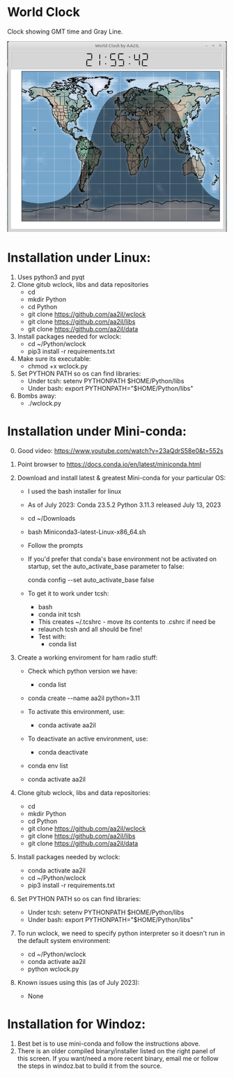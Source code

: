# World Clock

Clock showing GMT time and Gray Line.

![World Clock Screen Shot]( Docs/wclock.png)

# Installation under Linux:

1) Uses python3 and pyqt
2) Clone gitub wclock, libs and data repositories
    - cd
    - mkdir Python
    - cd Python
    - git clone https://github.com/aa2il/wclock
    - git clone https://github.com/aa2il/libs
    - git clone https://github.com/aa2il/data
3) Install packages needed for wclock:
   - cd ~/Python/wclock
   - pip3 install -r requirements.txt
4) Make sure its executable:
   - chmod +x wclock.py 
5) Set PYTHON PATH so os can find libraries:
   - Under tcsh:      setenv PYTHONPATH $HOME/Python/libs
   - Under bash:      export PYTHONPATH="$HOME/Python/libs"
6) Bombs away:
   - ./wclock.py

# Installation under Mini-conda:

0) Good video:  https://www.youtube.com/watch?v=23aQdrS58e0&t=552s

1) Point browser to https://docs.conda.io/en/latest/miniconda.html
2) Download and install latest & greatest Mini-conda for your particular OS:
   - I used the bash installer for linux
   - As of July 2023: Conda 23.5.2 Python 3.11.3 released July 13, 2023
   - cd ~/Downloads
   - bash Miniconda3-latest-Linux-x86_64.sh
   - Follow the prompts

   - If you'd prefer that conda's base environment not be activated on startup, 
      set the auto_activate_base parameter to false: 

      conda config --set auto_activate_base false

   - To get it to work under tcsh:
       - bash
       - conda init tcsh
       - This creates ~/.tcshrc - move its contents to .cshrc if need be
       - relaunch tcsh and all should be fine!
       - Test with:
           - conda list

3) Create a working enviroment for ham radio stuff:
   - Check which python version we have:
       - conda list   
   - conda create --name aa2il python=3.11

   - To activate this environment, use:
       - conda activate aa2il
   - To deactivate an active environment, use:
       - conda deactivate

   - conda env list
   - conda activate aa2il

4) Clone gitub wclock, libs and data repositories:
    - cd
    - mkdir Python
    - cd Python
    - git clone https://github.com/aa2il/wclock
    - git clone https://github.com/aa2il/libs
    - git clone https://github.com/aa2il/data

5) Install packages needed by wclock:
   - conda activate aa2il
   - cd ~/Python/wclock
   - pip3 install -r requirements.txt

6) Set PYTHON PATH so os can find libraries:
   - Under tcsh:      setenv PYTHONPATH $HOME/Python/libs
   - Under bash:      export PYTHONPATH="$HOME/Python/libs"

7) To run wclock, we need to specify python interpreter so it doesn't run in
   the default system environment:
   - cd ~/Python/wclock
   - conda activate aa2il
   - python wclock.py

8) Known issues using this (as of July 2023):
   - None

# Installation for Windoz:

1) Best bet is to use mini-conda and follow the instructions above.
2) There is an older compiled binary/installer listed on the right panel
   of this screen.  If you want/need a more recent binary, email me
   or follow the steps in windoz.bat to build it from the source.
